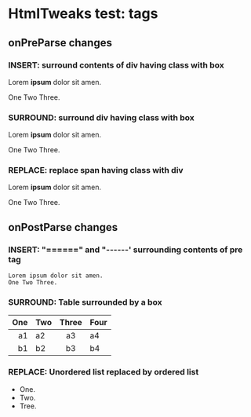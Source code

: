 # HtmlTweaks test: tags

## onPreParse changes

### INSERT: surround contents of div having class with box

<div class="one" markdown="1">

Lorem **ipsum** dolor sit amen.

One Two Three. 

</div>

### SURROUND: surround div having class with box

<div class="two" markdown="1">

Lorem **ipsum** dolor sit amen.

One Two Three. 

</div>

### REPLACE: replace span having class with div

<span class="box1" style="background:#cde" markdown="1">

Lorem **ipsum** dolor sit amen.

One Two Three. 

</span>

## onPostParse changes

### INSERT: "======" and "------' surrounding contents of pre tag  

    Lorem ipsum dolor sit amen.
    One Two Three. 

### SURROUND: Table surrounded by a box

| One     | Two      | Three      | Four
|--------:|:---------|:----------:|---------
| a1      | a2       | a3         | a4
| b1      | b2       | b3         | b4      

### REPLACE: Unordered list replaced by ordered list

- One.
- Two.
- Tree.

